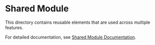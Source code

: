 # Shared Module

This directory contains reusable elements that are used across multiple features.

For detailed documentation, see [Shared Module Documentation](../../docs/shared.md). 